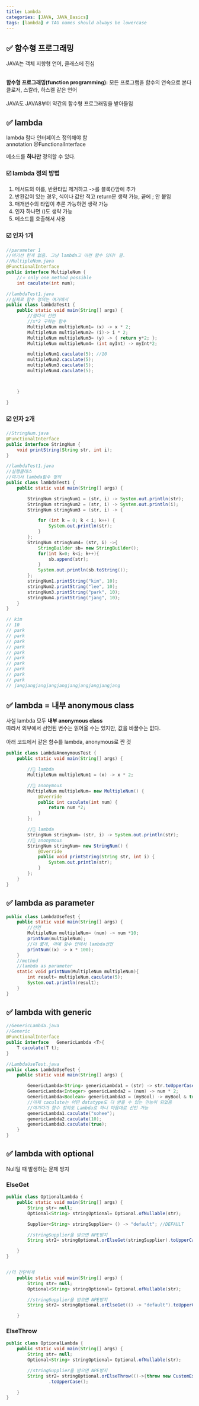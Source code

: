 ```yaml
---
title: Lambda
categories: [JAVA, JAVA_Basics]
tags: [lambda] # TAG names should always be lowercase
---
```


## ✅ 함수형 프로그래밍

JAVA는 객체 지향형 언어, 클래스에 진심 <br>
<br>

**함수형 프로그래밍(function programming):** 모든 프로그램을 함수의 연속으로 본다 <br>
클로저, 스칼라, 하스켈 같은 언어 <br>
<br>
JAVA도 JAVA8부터 약간의 함수형 프로그래밍을 받아들임 <br>

## ✅ lambda

lambda 람다 인터페이스 정의해야 함 <br>
annotation @FunctionalInterface <br>

메소드를 **하나만** 정의할 수 있다. <br>

### ☑️ lambda 정의 방법

1. 메서드의 이름, 반환타입 제거하고 ->를 블록{}앞에 추가 <br>
2. 반환값이 있는 경우, 식이나 값만 적고 return문 생략 가능, 끝에 ; 안 붙임 <br>
3. 매개변수의 타입이 추론 가능하면 생략 가능 <br>
4. 인자 하나면 ()도 생략 가능 <br>
5. 메소드를 호출해서 사용 <br>

### ☑️ 인자 1개

```java
//parameter 1
//여기선 한게 없음. 그냥 lambda고 이런 함수 있다! 끝.
//MultipleNum.java
@FunctionalInterface
public interface MultipleNum {
    //⭐️ only one method possible
    int caculate(int num);

//lambdaTest1.java
//실제로 함수 정의는 여기에서
public class lambdaTest1 {
    public static void main(String[] args) {
        //람다식 선언
        //x*2 구하는 함수
        MultipleNum multipleNum1= (x) -> x * 2;
        MultipleNum multipleNum2= (i)-> i * 2;
        MultipleNum multipleNum3= (y) -> { return y*2; };
        MultipleNum multipleNum4= (int myInt) -> myInt*2;

        multipleNum1.caculate(5); //10
        multipleNum2.caculate(5);
        multipleNum3.caculate(5);
        multipleNum4.caculate(5);



    }

}

```

### ☑️ 인자 2개

```java
//StringNum.java
@FunctionalInterface
public interface StringNum {
    void printString(String str, int i);
}

//lambdaTest1.java
//실행클래스
//여기서 lambda함수 정의
public class lambdaTest1 {
    public static void main(String[] args) {

        StringNum stringNum1 = (str, i) -> System.out.println(str);
        StringNum stringNum2 = (str, i) -> System.out.println(i);
        StringNum stringNum3 = (str, i) -> {

            for (int k = 0; k < i; k++) {
                System.out.println(str);
            }
        };
        StringNum stringNum4= (str, i) ->{
            StringBuilder sb= new StringBuilder();
            for(int k=0; k<i; k++){
                sb.append(str);
            }
            System.out.println(sb.toString());
        };
        stringNum1.printString("kim", 10);
        stringNum2.printString("lee", 10);
        stringNum3.printString("park", 10);
        stringNum4.printString("jang", 10);
    }
}

// kim
// 10
// park
// park
// park
// park
// park
// park
// park
// park
// park
// park
// jangjangjangjangjangjangjangjangjangjang

```

## ✅ lambda = 내부 anonymous class

사실 lambda 모두 **내부 anonymous class** <br>
따라서 외부에서 선언된 변수는 읽어올 수는 있지만, 값을 바꿀수는 없다. <br>
<br>
아래 코드에서 같은 함수를 lambda, anonymous로 짠 것 <br>

```java
public class LambdaAnonymousTest {
    public static void main(String[] args) {

        //🟰 lambda
        MultipleNum multipleNum1 = (x) -> x * 2;

        //🟰 anonymous
        MultipleNum multipleNum= new MultipleNum() {
            @Override
            public int caculate(int num) {
                return num *2;
            }
        };

        //🟰 lambda
        StringNum stringNum= (str, i) -> System.out.println(str);
        //🟰 anonymous
        StringNum stringNum= new StringNum() {
            @Override
            public void printString(String str, int i) {
                System.out.println(str);
            }
        };
    }
}
```

## ✅ lambda as parameter

```java
public class LambdaUseTest {
    public static void main(String[] args) {
        //선언
        MultipleNum multipleNum= (num) -> num *10;
        printNum(multipleNum);
        //더 짧게, 아예 함수 안에서 lambda선언
        printNum((x) -> x * 100);
    }
    //method
    //lambda as parameter
    static void printNum(MultipleNum multipleNum){
        int result= multipleNum.caculate(5);
        System.out.println(result);
    }
}

```

## ✅ lambda with generic

```java
//GenericLambda.java
//Generic
@FunctionalInterface
public interface   GenericLambda <T>{
    T caculate(T t);
}

//LambdaUseTest.java
public class LambdaUseTest {
    public static void main(String[] args) {

        GenericLambda<String> genericLambda1 = (str) -> str.toUpperCase();
        GenericLambda<Integer> genericLambda2 = (num) -> num * 2;
        GenericLambda<Boolean> genericLambda3 = (myBool) -> myBool & true;
        //이제 caculate는 어떤 datatype도 다 받을 수 있는 만능이 되었음
        //여기다가 함수 정의도 Lambda로 하니 마음대로 선언 가능
        genericLambda1.caculate("sohee");
        genericLambda2.caculate(10);
        genericLambda3.caculate(true);
    }
}

```

## ✅ lambda with optional

Null일 때 발생하는 문제 방지 <br>

### ElseGet

```java
public class OptionalLambda {
    public static void main(String[] args) {
        String str= null;
        Optional<String> stringOptional= Optional.ofNullable(str);

        Supplier<String> stringSupplier= () -> "default"; //DEFAULT

        //stringSupplier을 받으면 NPE방지
        String str2= stringOptional.orElseGet(stringSupplier).toUpperCase();

    }
}


//더 간단하게
    public static void main(String[] args) {
        String str= null;
        Optional<String> stringOptional= Optional.ofNullable(str);

        //stringSupplier을 받으면 NPE방지
        String str2= stringOptional.orElseGet(() -> "default").toUpperCase();

    }
```

### ElseThrow

```java
public class OptionalLambda {
    public static void main(String[] args) {
        String str= null;
        Optional<String> stringOptional= Optional.ofNullable(str);

        //stringSupplier을 받으면 NPE방지
        String str2= stringOptional.orElseThrow(()->{throw new CustomException("CustomException 발생");})
                .toUpperCase();

    }
}
```
